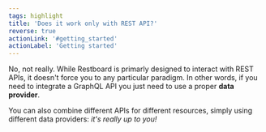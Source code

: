```yaml
---
tags: highlight
title: 'Does it work only with REST API?'
reverse: true
actionLink: '#getting_started'
actionLabel: 'Getting started'
---
```


No, not really. While Restboard is primarly designed to interact with REST APIs, it doesn't force you to any particular paradigm. In other words, if you need to integrate a GraphQL API you just need to use a proper **data provider**.

You can also combine different APIs for different resources, simply using different data providers: _it's really up to you!_